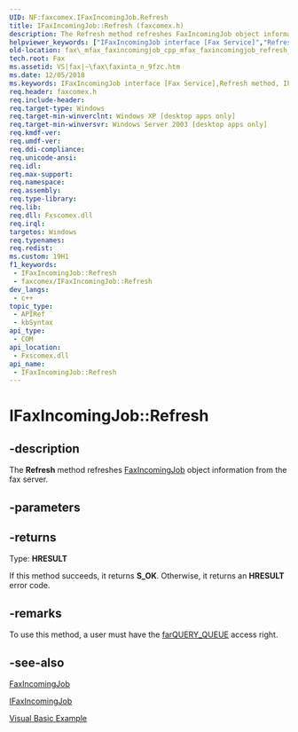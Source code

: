 ```yaml
---
UID: NF:faxcomex.IFaxIncomingJob.Refresh
title: IFaxIncomingJob::Refresh (faxcomex.h)
description: The Refresh method refreshes FaxIncomingJob object information from the fax server.
helpviewer_keywords: ["IFaxIncomingJob interface [Fax Service]","Refresh method","IFaxIncomingJob.Refresh","IFaxIncomingJob::Refresh","Refresh","Refresh method [Fax Service]","Refresh method [Fax Service]","IFaxIncomingJob interface","_mfax_faxincomingjob.refresh","fax._mfax_faxincomingjob_cpp_mfax_faxincomingjob_refresh_cpp","fax._mfax_faxincomingjob_refresh","faxcomex/IFaxIncomingJob::Refresh"]
old-location: fax\_mfax_faxincomingjob_cpp_mfax_faxincomingjob_refresh_cpp.htm
tech.root: Fax
ms.assetid: VS|fax|~\fax\faxinta_n_9fzc.htm
ms.date: 12/05/2018
ms.keywords: IFaxIncomingJob interface [Fax Service],Refresh method, IFaxIncomingJob.Refresh, IFaxIncomingJob::Refresh, Refresh, Refresh method [Fax Service], Refresh method [Fax Service],IFaxIncomingJob interface, _mfax_faxincomingjob.refresh, fax._mfax_faxincomingjob_cpp_mfax_faxincomingjob_refresh_cpp, fax._mfax_faxincomingjob_refresh, faxcomex/IFaxIncomingJob::Refresh
req.header: faxcomex.h
req.include-header: 
req.target-type: Windows
req.target-min-winverclnt: Windows XP [desktop apps only]
req.target-min-winversvr: Windows Server 2003 [desktop apps only]
req.kmdf-ver: 
req.umdf-ver: 
req.ddi-compliance: 
req.unicode-ansi: 
req.idl: 
req.max-support: 
req.namespace: 
req.assembly: 
req.type-library: 
req.lib: 
req.dll: Fxscomex.dll
req.irql: 
targetos: Windows
req.typenames: 
req.redist: 
ms.custom: 19H1
f1_keywords:
 - IFaxIncomingJob::Refresh
 - faxcomex/IFaxIncomingJob::Refresh
dev_langs:
 - c++
topic_type:
 - APIRef
 - kbSyntax
api_type:
 - COM
api_location:
 - Fxscomex.dll
api_name:
 - IFaxIncomingJob::Refresh
---
```


# IFaxIncomingJob::Refresh


## -description

The <b>Refresh</b> method refreshes <a href="/previous-versions/windows/desktop/fax/-mfax-faxincomingjob">FaxIncomingJob</a> object information from the fax server.

## -parameters

## -returns

Type: <b>HRESULT</b>

If this method succeeds, it returns <b xmlns:loc="http://microsoft.com/wdcml/l10n">S_OK</b>. Otherwise, it returns an <b xmlns:loc="http://microsoft.com/wdcml/l10n">HRESULT</b> error code.

## -remarks

To use this method, a user must have the <a href="/previous-versions/windows/desktop/api/faxcomex/ne-faxcomex-fax_access_rights_enum">farQUERY_QUEUE</a> access right.

## -see-also

<a href="/previous-versions/windows/desktop/fax/-mfax-faxincomingjob">FaxIncomingJob</a>



<a href="/previous-versions/windows/desktop/api/faxcomex/nn-faxcomex-ifaxincomingjob">IFaxIncomingJob</a>



<a href="/previous-versions/windows/desktop/fax/-mfax-managing-the-incoming-queue">Visual Basic Example</a>

